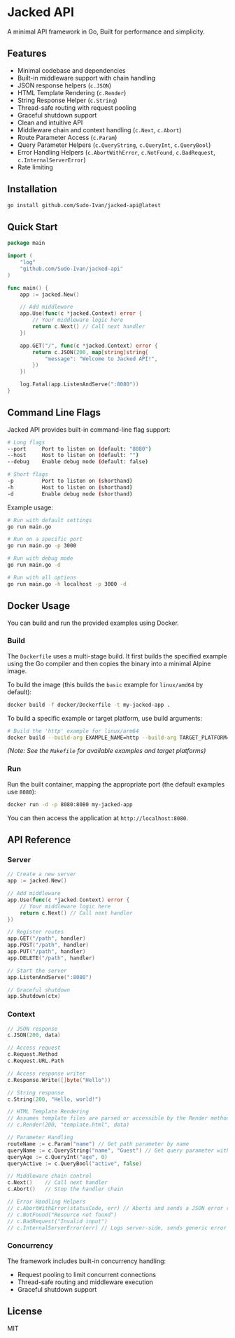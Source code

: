 # Jacked API

A minimal API framework in Go, Built for performance and simplicity.

## Features

- Minimal codebase and dependencies
- Built-in middleware support with chain handling
- JSON response helpers (`c.JSON`)
- HTML Template Rendering (`c.Render`)
- String Response Helper (`c.String`)
- Thread-safe routing with request pooling
- Graceful shutdown support
- Clean and intuitive API
- Middleware chain and context handling (`c.Next`, `c.Abort`)
- Route Parameter Access (`c.Param`)
- Query Parameter Helpers (`c.QueryString`, `c.QueryInt`, `c.QueryBool`)
- Error Handling Helpers (`c.AbortWithError`, `c.NotFound`, `c.BadRequest`, `c.InternalServerError`)
- Rate limiting

## Installation
```bash
go install github.com/Sudo-Ivan/jacked-api@latest
```

## Quick Start

```go
package main

import (
    "log"
    "github.com/Sudo-Ivan/jacked-api"
)

func main() {
    app := jacked.New()

    // Add middleware
    app.Use(func(c *jacked.Context) error {
        // Your middleware logic here
        return c.Next() // Call next handler
    })

    app.GET("/", func(c *jacked.Context) error {
        return c.JSON(200, map[string]string{
            "message": "Welcome to Jacked API!",
        })
    })

    log.Fatal(app.ListenAndServe(":8080"))
}
```

## Command Line Flags

Jacked API provides built-in command-line flag support:

```bash
# Long flags
--port     Port to listen on (default: "8080")
--host     Host to listen on (default: "")
--debug    Enable debug mode (default: false)

# Short flags
-p         Port to listen on (shorthand)
-h         Host to listen on (shorthand)
-d         Enable debug mode (shorthand)
```

Example usage:
```bash
# Run with default settings
go run main.go

# Run on a specific port
go run main.go -p 3000

# Run with debug mode
go run main.go -d

# Run with all options
go run main.go -h localhost -p 3000 -d
```

## Docker Usage

You can build and run the provided examples using Docker.

### Build

The `Dockerfile` uses a multi-stage build. It first builds the specified example using the Go compiler and then copies the binary into a minimal Alpine image.

To build the image (this builds the `basic` example for `linux/amd64` by default):

```bash
docker build -f docker/Dockerfile -t my-jacked-app .
```

To build a specific example or target platform, use build arguments:

```bash
# Build the 'http' example for linux/arm64
docker build --build-arg EXAMPLE_NAME=http --build-arg TARGET_PLATFORM=linux_arm64 -f docker/Dockerfile -t my-jacked-http-app .
```

*(Note: See the `Makefile` for available examples and target platforms)*

### Run

Run the built container, mapping the appropriate port (the default examples use `8080`):

```bash
docker run -d -p 8080:8080 my-jacked-app
```

You can then access the application at `http://localhost:8080`.

## API Reference

### Server

```go
// Create a new server
app := jacked.New()

// Add middleware
app.Use(func(c *jacked.Context) error {
    // Your middleware logic here
    return c.Next() // Call next handler
})

// Register routes
app.GET("/path", handler)
app.POST("/path", handler)
app.PUT("/path", handler)
app.DELETE("/path", handler)

// Start the server
app.ListenAndServe(":8080")

// Graceful shutdown
app.Shutdown(ctx)
```

### Context

```go
// JSON response
c.JSON(200, data)

// Access request
c.Request.Method
c.Request.URL.Path

// Access response writer
c.Response.Write([]byte("Hello"))

// String response
c.String(200, "Hello, world!")

// HTML Template Rendering
// Assumes template files are parsed or accessible by the Render method.
// c.Render(200, "template.html", data)

// Parameter Handling
routeName := c.Param("name") // Get path parameter by name
queryName := c.QueryString("name", "Guest") // Get query parameter with default
queryAge := c.QueryInt("age", 0)
queryActive := c.QueryBool("active", false)

// Middleware chain control
c.Next()    // Call next handler
c.Abort()   // Stop the handler chain

// Error Handling Helpers
// c.AbortWithError(statusCode, err) // Aborts and sends a JSON error response
// c.NotFound("Resource not found")
// c.BadRequest("Invalid input")
// c.InternalServerError(err) // Logs server-side, sends generic error to client
```

### Concurrency

The framework includes built-in concurrency handling:
- Request pooling to limit concurrent connections
- Thread-safe routing and middleware execution
- Graceful shutdown support

## License

MIT 

